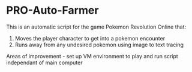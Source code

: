 ﻿# PRO-Auto-Farmer

This is an automatic script for the game Pokemon Revolution Online that:
1. Moves the player character to get into a pokemon encounter
2. Runs away from any undesired pokemon using image to text tracing


Areas of improvement - set up VM environment to play and run script independant of main computer
